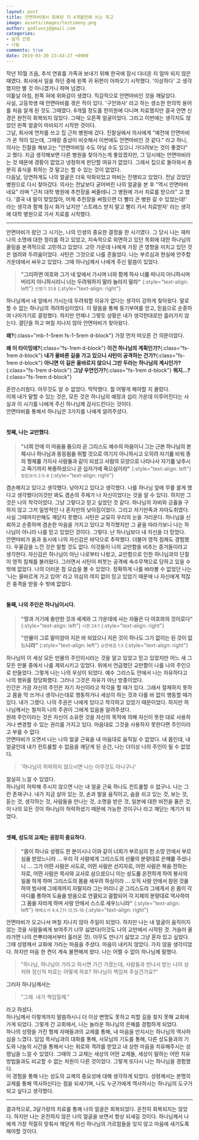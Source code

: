 ```yaml
---
layout: post
title: 안면마비에서 회복된 지 4개월만에 쓰는 회고
image: assets/images/testimony.png
author: godluvsj@gmail.com
categories:
- 삶의 간증
- 나눔
comments: true
date: 2019-03-30 23:43:27 +0900
---
```

작년 10월 즈음, 추석 연휴를 가족과 보내기 위해 한국에 잠시 다녀온 지 얼마 되지 않은 때였다. 회사에서 일을 하던 중에 왼쪽 귀 뒤편이 아파오기 시작했다. '이상하다' 고 생각했지만 별 것 아니겠거니 하며 넘겼다.  
이틑날 아침, 왼쪽 혀에 위화감이 생겼다. 직감적으로 안면마비인 것을 깨달았다.  
사실, 고등학생 때 안면마비를 겪은 적이 있다. '구안와사' 라고 하는 생소한 한의학 용어를 처음 알게 된 것도 그때였다. 6개월 정도를 한의원에 다니며 치료했지만 결국 안면 신경은 완전히 회복되지 않았다. 그때는 오른쪽 얼굴이었다. 그리고 이번에는 생각지도 않았던 왼쪽 얼굴이 마비되기 시작한 것이다.  
그날, 회사에 연차를 쓰고 집 근처 병원에 갔다. 진찰실에서 의사에게 "예전에 안면마비가 온 적이 있는데, 그때랑 증상이 비슷해서 이번에도 안면마비인 것 같다." 라고 하니, 의사는 진찰을 해보고는 "안면마비일 수도 아닐 수도 있으니 기다려보는 것이 좋겠다" 고 했다. 지금 생각해보면 다른 병원을 찾아가는게 좋았겠지만, 그 당시에는 안면마비라는 것 때문에 경황이 없었고 냉정하게 판단할 여유가 없었다. 그래서 집으로 돌아와서 충분히 휴식을 취하는 것 말고는 할 수 있는 것이 없었다.  
다음날, 당연하게도 나의 얼굴은 더욱 악화되었고 마비는 진행되고 있었다. 전날 갔었던 병원으로 다시 찾아갔다. 의사는 전날보다 굳어버린 나의 얼굴을 본 후 "역시 안면마비네요" 라며 "근처 대학 병원에 추천장을 써줄테니 그 병원에 가서 치료를 받으라" 고 했다. '결국 내 말이 맞았잖아, 어제 추천장을 써줬으면 더 빨리 큰 병원 갈 수 있었는데!' 라는 생각과 함께 잠시 화가 났지만 '스트레스 받지 말고 빨리 가서 치료받자' 라는 생각에 대학 병원으로 가서 치료를 시작했다.  
<hr class="hr_ver2">

안면마비가 왔던 그 시기는, 나의 인생의 중요한 결정을 한 시기였다. 그 당시 나는 재차 나의 소명에 대한 정리를 하고 있었고, 지속적으로 외면하고 있던 목회에 대한 하나님의 콜링을 본격적으로 고민하고 있었다. 고민 가운데 나에게 가장 큰 영향을 미치고 있던 것은 염려와 두려움이었다. 사탄은 그것으로 나를 흔들었다. 나는 부르심과 현실에 안주함 가운데에서 싸우고 있었다. 그때 하나님께서 나에게 주신 말씀이 있었다.  

> **"그리하면 여호와 그가 네 앞에서 가시며 너와 함께 하사 너를 떠나지 아니하시며 버리지 아니하시리니 너는 두려워하지 말라 놀라지 말라"**
>{:style="text-align: left"}
> <small>신명기 31:8</small>
>{:style="text-align: right"}

하나님께서 내 앞에서 가시는데 두려워할 이유가 없다는 생각이 강하게 찾아왔다. 말로 할 수 없는 하나님의 격려하심이었다. 이 말씀을 통해 동기부여를 얻고, 믿음으로 순종하여 나아가기로 결정했다. 하지만 언제나 그렇듯 상황은 내가 생각한대로만 흘러가지 않는다. 결단을 하고 며칠 지나지 않아 안면마비가 찾아왔다.  

**왜?**{:class="mb-1-5rem fs-1-5rem d-block"}
가장 먼저 떠오른 건 의문이었다.  

**왜 이 타이밍에?**{:class="fs-1rem d-block"}
**이건 하나님의 계획인가?**{:class="fs-1rem d-block"}
**내가 올바른 길을 가고 있으니 사탄이 공격하는 건가?**{:class="fs-1rem d-block"}
**아니면 이 길은 올바르지 않으니 그만 두라는 하나님의 계시인가?**{:class="fs-1rem d-block"}
**그냥 우연인가?**{:class="fs-1rem d-block"}
**뭐지...?**{:class="fs-1rem d-block"}

혼란스러웠다. 아무것도 알 수 없었다. 막막했다. 뭘 어떻게 해야할 지 몰랐다.  
이제 내가 말할 수 있는 것은, 모든 것은 하나님의 예정과 섭리 가운데 이루어진다는 사실과 이 시기를 나에게 주신 하나님께 감사드린다는 것이다.  
안면마비를 통해서 하나님은 3가지를 나에게 알려주셨다.  
<br>

#### 첫째, 나는 교만했다.
> **"너희 안에 이 마음을 품으라 곧 그리스도 예수의 마음이니 그는 근본 하나님의 본체시나 하나님과 동등됨을 취할 것으로 여기지 아니하시고 오히려 자기를 비워 종의 형체를 가지사 사람들과 같이 되셨고 사람의 모양으로 나타나사 자기를 낮추시고 죽기까지 복종하셨으니 곧 십자가에 죽으심이라"**
>{:style="text-align: left"}
> <small>빌립보서 2:5-8</small>
>{:style="text-align: right"}

겸손해지고 있다고 생각했다. 낮아지고 있다고 생각했다. 나를 하나님 앞에 무릎 꿇게 했다고 생각했다(이것만 봐도 겸손의 주체가 나 자신이었다는 것을 알 수 있다). 하지만 그것은 나의 착각이었다. 그냥 그렇다고 믿고 싶었던 것 같다. 하나님의 자비와 긍휼을 구하지 않고 그저 일방적인 나 혼자만의 낮아짐이었다. 그리고 자기만족과 자아도취였다. 사실 그때까지만해도 깨닫지 못했다. 사탄은 교묘히 우리의 눈을 가리운다. 하나님을 신뢰하고 순종하며 겸손한 마음을 가지고 있다고 착각했지만 그 끝을 따라가보니 나는 하나님이 아니라 나를 믿고 있었던 것이다. 그렇다. 난 하나님보다 내 자신을 더 믿었다.  
안면마비가 옴과 동시에 나의 자신감은 바닥으로 추락했다. 더불어 영적 침체도 경험했다. 우울감을 느낀 것은 말할 것도 없다. 이것들이 나의 교만함을 비추는 증거들이라고 생각한다. 자신감은 하나님이 아닌 나로부터 나왔고, 교만함으로 인한 하나님과의 단절이 영적 침체를 불러왔다. 그러면서 사탄이 퍼붓는 공격에 속수무책으로 당하고 있을 수 밖에 없었다. 나의 더러운 참 모습을 볼 수 있었다. 정확하게 나를 바라볼 수 없었던 나는 '나는 올바르게 가고 있어' 라고 의심의 여지 없이 믿고 있었기 때문에 나 자신에게 적잖은 충격을 받을 수 밖에 없었다.  
<br>

#### 둘째, 나의 주인은 하나님이시다.
> **"땅과 거기에 충만한 것과 세계와 그 가운데에 사는 자들은 다 여호와의 것이로다"**
>{:style="text-align: left"}
> <small>시편 24:1</small>
>{:style="text-align: right"}
> 
> **"만물이 그로 말미암아 지은 바 되었으니 지은 것이 하나도 그가 없이는 된 것이 없느니라"**
>{:style="text-align: left"}
> <small>요한복음 1:3</small>
>{:style="text-align: right"}

하나님이 이 세상 모든 만물의 주인이시라는 것을 알고 있었고 믿고 있었지만 어느 새 그 모든 만물 중에서 나를 제외시키고 있었다. 위에서 언급했던 교만함이 나를 나의 주인으로 만들었다. 그렇게 나는 나의 우상이 되었다. 예수 그리스도 안에서 나는 자유하다고 나의 행위를 정당화했다. 그러나 그것은 자유가 아닌 방종이었다.  
인간은 가끔 자신의 주인은 자기 자신이라고 착각을 할 때가 있다. 그래서 절제하지 못하고 몸을 막 쓰거나 생각나는대로 행동하거나 세상이 하는 것과 다를 바 없이 행동할 때가 있다. 내가 그랬다. 나의 주권은 나에게 있다고 착각하고 있었기 때문이었다. 하지만 하나님께서는 철저히 나의 주권이 그에게 있음을 알려주셨다.  
원래 주인이라는 것은 자신이 소유한 것을 자신의 목적에 의해 자신이 뜻한 대로 사용하거나 변경할 수 있는 권리를 가지고 있다. 마음대로 그것을 사용하지 못한다면 주인이라고 부를 수 없다.  
안면마비가 오면서 나는 나의 얼굴 근육을 내 마음대로 움직일 수 없었다. 내 몸인데, 내 얼굴인데 내가 컨트롤할 수 없음을 깨닫게 된 순간, 나는 더이상 나의 주인이 될 수 없었다.  

> '하나님이 허락하지 않으시면 나는 아무것도 아니구나'

절실히 느낄 수 있었다.  
하나님이 허락해 주시지 않으면 나는 내 얼굴 근육 하나도 컨트롤할 수 없구나. 나는 그런 존재구나. 내가 지금 살아 있는 것, 손과 발을 움직이고, 숨을 쉬고 있는 것, 보는 것, 듣는 것, 생각하는 것, 사람들을 만나는 것, 소명을 받은 것, 일본에 대한 비전을 품은 것, 이 나의 모든 것이 하나님이 허락하셨기 때문에 가능한 것이구나 라고 깨닫는 계기가 되었다.  
<br>

#### 셋째, 성도의 교제는 굉장히 중요하다.
> **"몸이 하나요 성령도 한 분이시니 이와 같이 너희가 부르심의 한 소망 안에서 부르심을 받았느니라 ... 우리 각 사람에게 그리스도의 선물의 분량대로 은혜를 주셨나니 ... 그가 어떤 사람은 사도로, 어떤 사람은 선지자로, 어떤 사람은 복음 전하는 자로, 어떤 사람은 목사와 교사로 삼으셨으니 이는 성도를 온전하게 하여 봉사의 일을 하게 하며 그리스도의 몸을 세우려 하심이라 ... 오직 사랑 안에서 참된 것을 하여 범사에 그에게까지 자랄지라 그는 머리니 곧 그리스도라 그에게서 온 몸이 각 마디를 통하여 도움을 받음으로 연결되고 결합되어 각 지체의 분량대로 역사하여 그 몸을 자라게 하며 사랑 안에서 스스로 세우느니라"**
>{:style="text-align: left"}
> <small>에베소서 4:4,7,11-12,15-16</small>
>{:style="text-align: right"}

안면마비가 오고나서 며칠 지나지 않아 주일이 되었다. 하지만 나는 내 얼굴이 움직이지 않는 것을 사람들에게 보여주기 너무 싫었다(이것도 나의 교만에서 시작된 것. 거슬러 올라가면 나의 쓴뿌리에서부터 흘러온 것). 아무도 만나기 싫었고 그냥 혼자 있고 싶었다. 그때 성령께서 교회에 가라는 마음을 주셨다. 마음이 내키지 않았다. 가지 않을 생각이었다. 하지만 마음 한 켠이 계속 불편해져 왔다. 나는 어쩔 수 없이 하나님께 말했다.  
> "하나님, 하나님이 가라고 하시면 가긴 가겠는데, 사람들과 만나서 받는 나의 상처와 정신적 피로는 어떻게 하죠? 하나님이 책임져 주실건가요?"

그러자 하나님께서는
> "그래. 내가 책임질께."

라고 하셨다.  
하나님께서 이렇게까지 말씀하시니 더 이상 변명도 못하고 피할 길을 찾지 못해 교회에 가게 되었다. 그렇게 간 교회에서, 나는 놀라운 하나님의 은혜를 경험하게 되었다.  
하나의 성령을 가진 형제 자매들과의 교제를 통해, 내 마음을 만지시는 하나님의 역사하심을 느꼈다. 담임 목사님과의 대화를 통해, 사모님의 기도를 통해, 다른 성도들과의 기도와 나눔의 시간을 통해서 나는 위로와 격려를 받았고 내 상한 마음을 치유해주시는 성령님을 느낄 수 있었다. 그때의 그 교제는 세상의 어떤 교제들, 세상이 말하는 어떤 치유 방법들과도 비교할 수 없는 차원이 다른 것이었다. 그렇게 또다시 나는 하나님을 경험했다.  
이 경험을 통해 나는 성도의 교제의 중요성에 대해 생각하게 되었다. 성령께서는 분명히 교제를 통해 역사하신다는 점을 되새기며, 나도 누군가에게 역사하시는 하나님의 도구가 되고 싶다고 생각했다.  
<hr class="hr_ver2">

결과적으로, 3달가량의 치료를 통해 나의 얼굴은 회복되었다. 온전히 회복되지는 않았다. 하지만 나는 온전하지 않은 나의 얼굴을 보면서 항상 되새길 것이다. 하나님께서 나에게 가장 적절히 맞춰서 깨닫게 하신 하나님의 가르침들을 잊지 않고 마음에 새기도록 해야할 것이다. 
